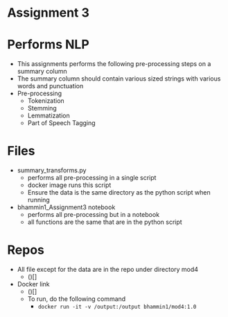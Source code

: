 # Assignment 3


# Performs NLP 
- This assignments performs the following pre-processing steps on a summary column
- The summary column should contain various sized strings with various words and punctuation
- Pre-processing
    - Tokenization
    - Stemming
    - Lemmatization
    - Part of Speech Tagging
    
# Files
- summary_transforms.py
    - performs all pre-processing in a single script
    - docker image runs this script
    - Ensure the data is the same directory as the python script when running
- bhammin1_Assignment3 notebook
    - performs all pre-processing but in a notebook
    - all functions are the same that are in the python script
    
# Repos
- All file except for the data are in the repo under directory mod4
    - ()[]
- Docker link 
    - ()[]
    - To run, do the following command 
        - `docker run -it -v /output:/output bhammin1/mod4:1.0`